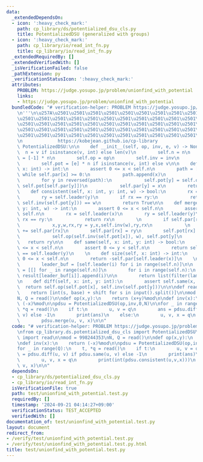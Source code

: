 ```yaml
---
data:
  _extendedDependsOn:
  - icon: ':heavy_check_mark:'
    path: cp_library/ds/potentialized_dsu_cls.py
    title: PotentializedDSU (generalized with groups)
  - icon: ':heavy_check_mark:'
    path: cp_library/io/read_int_fn.py
    title: cp_library/io/read_int_fn.py
  _extendedRequiredBy: []
  _extendedVerifiedWith: []
  _isVerificationFailed: false
  _pathExtension: py
  _verificationStatusIcon: ':heavy_check_mark:'
  attributes:
    PROBLEM: https://judge.yosupo.jp/problem/unionfind_with_potential
    links:
    - https://judge.yosupo.jp/problem/unionfind_with_potential
  bundledCode: "# verification-helper: PROBLEM https://judge.yosupo.jp/problem/unionfind_with_potential\n\
    \n'''\n\u257A\u2501\u2501\u2501\u2501\u2501\u2501\u2501\u2501\u2501\u2501\u2501\
    \u2501\u2501\u2501\u2501\u2501\u2501\u2501\u2501\u2501\u2501\u2501\u2501\u2501\
    \u2501\u2501\u2501\u2501\u2501\u2501\u2501\u2501\u2501\u2501\u2501\u2501\u2501\
    \u2501\u2501\u2501\u2501\u2501\u2501\u2501\u2501\u2501\u2501\u2501\u2501\u2501\
    \u2501\u2501\u2501\u2501\u2501\u2501\u2501\u2501\u2501\u2501\u2501\u2501\u2578\
    \n             https://kobejean.github.io/cp-library               \n'''\n\nclass\
    \ PotentializedDSU:\n\n    def __init__(self, op, inv, e, v) -> None:\n      \
    \  n = v if isinstance(v, int) else len(v)\n        self.n = n\n        self.par\
    \ = [-1] * n\n        self.op = op\n        self.inv = inv\n        self.e = e\n\
    \        self.pot = [e] * n if isinstance(v, int) else v\n\n    def leader(self,\
    \ x: int) -> int:\n        assert 0 <= x < self.n\n        path = []\n       \
    \ while self.par[x] >= 0:\n            path.append(x)\n            x = self.par[x]\n\
    \        for y in reversed(path):\n            self.pot[y] = self.op(self.pot[y],\
    \ self.pot[self.par[y]])\n            self.par[y] = x\n        return x\n    \n\
    \    def consistent(self, x: int, y: int, w) -> bool:\n        rx = self.leader(x)\n\
    \        ry = self.leader(y)\n        if rx == ry:\n            return self.op(self.pot[x],\
    \ self.inv(self.pot[y])) == w\n        return True\n\n    def merge(self, x: int,\
    \ y: int, w) -> int:\n        assert 0 <= x < self.n\n        assert 0 <= y <\
    \ self.n\n        rx = self.leader(x)\n        ry = self.leader(y)\n        if\
    \ rx == ry:\n            return rx\n        \n        if self.par[rx] < self.par[ry]:\n\
    \            x,y,w,rx,ry = y,x,self.inv(w),ry,rx\n            \n        self.par[ry]\
    \ += self.par[rx]\n        self.par[rx] = ry\n        self.pot[rx] = self.op(\n\
    \            self.op(self.inv(self.pot[x]), w), self.pot[y]\n        )\n     \
    \   return ry\n\n    def same(self, x: int, y: int) -> bool:\n        assert 0\
    \ <= x < self.n\n        assert 0 <= y < self.n\n        return self.leader(x)\
    \ == self.leader(y)\n    \n    def size(self, x: int) -> int:\n        assert\
    \ 0 <= x < self.n\n        return -self.par[self.leader(x)]\n    \n    def groups(self):\n\
    \        leader_buf = [self.leader(i) for i in range(self.n)]\n\n        result\
    \ = [[] for _ in range(self.n)]\n        for i in range(self.n):\n           \
    \ result[leader_buf[i]].append(i)\n\n        return list(filter(lambda r: r, result))\n\
    \n    def diff(self, x: int, y: int):\n        assert self.same(x, y)\n      \
    \  return self.op(self.pot[x], self.inv(self.pot[y]))\n\n\ndef read(shift=0, base=10):\n\
    \    return [int(s, base) + shift for s in input().split()]\n\nmod = 998244353\n\
    N, Q = read()\n\ndef op(x,y):\n    return (x+y)%mod\n\ndef inv(x):\n    return\
    \ (-x)%mod\n\npdsu = PotentializedDSU(op,inv,0,N)\n\nfor _ in range(Q):\n    t,\
    \ *q = read()\n    if t:\n        u, v = q\n        ans = pdsu.diff(u, v) if pdsu.same(u,\
    \ v) else -1\n        print(ans)\n    else:\n        u, v, x = q\n        print(int(pdsu.consistent(u,v,x)))\n\
    \        pdsu.merge(u, v, x)\n\n"
  code: "# verification-helper: PROBLEM https://judge.yosupo.jp/problem/unionfind_with_potential\n\
    \nfrom cp_library.ds.potentialized_dsu_cls import PotentializedDSU\nfrom cp_library.io.read_int_fn\
    \ import read\n\nmod = 998244353\nN, Q = read()\n\ndef op(x,y):\n    return (x+y)%mod\n\
    \ndef inv(x):\n    return (-x)%mod\n\npdsu = PotentializedDSU(op,inv,0,N)\n\n\
    for _ in range(Q):\n    t, *q = read()\n    if t:\n        u, v = q\n        ans\
    \ = pdsu.diff(u, v) if pdsu.same(u, v) else -1\n        print(ans)\n    else:\n\
    \        u, v, x = q\n        print(int(pdsu.consistent(u,v,x)))\n        pdsu.merge(u,\
    \ v, x)\n\n"
  dependsOn:
  - cp_library/ds/potentialized_dsu_cls.py
  - cp_library/io/read_int_fn.py
  isVerificationFile: true
  path: test/unionfind_with_potential.test.py
  requiredBy: []
  timestamp: '2024-09-21 04:14:27+09:00'
  verificationStatus: TEST_ACCEPTED
  verifiedWith: []
documentation_of: test/unionfind_with_potential.test.py
layout: document
redirect_from:
- /verify/test/unionfind_with_potential.test.py
- /verify/test/unionfind_with_potential.test.py.html
title: test/unionfind_with_potential.test.py
---
```

